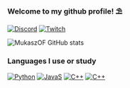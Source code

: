 ### Welcome to my github profile! ⛱️

[![Discord](https://img.shields.io/badge/Discord-7289DA?style=for-the-badge&logo=discord&logoColor=white)](https://discord.gg/yUkpWTAVHT)
[![Twitch](https://img.shields.io/badge/Twitch-9146FF?style=for-the-badge&logo=twitch&logoColor=white)](https://www.twitch.tv/mukasztv)

![MukaszOF GitHub stats](https://github-readme-stats.vercel.app/api?username=mukaszof&show_icons=true&theme=onedark)

### Languages I use or study

[![Python](https://img.shields.io/badge/Python-3776AB?style=for-the-badge&logo=python&logoColor=white)]()
[![JavaS](https://img.shields.io/badge/JavaScript-F7DF1E?style=for-the-badge&logo=javascript&logoColor=black)]()
[![C++](https://img.shields.io/badge/C%2B%2B-00599C?style=for-the-badge&logo=c%2B%2B&logoColor=white)]()
[![C++](https://img.shields.io/badge/HTML5-E34F26?style=for-the-badge&logo=html5&logoColor=white)]()
